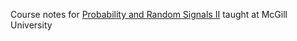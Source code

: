 Course notes for [Probability and Random Signals II](https://adityam.github.io/probability-and-random-signals/) taught at McGill University
